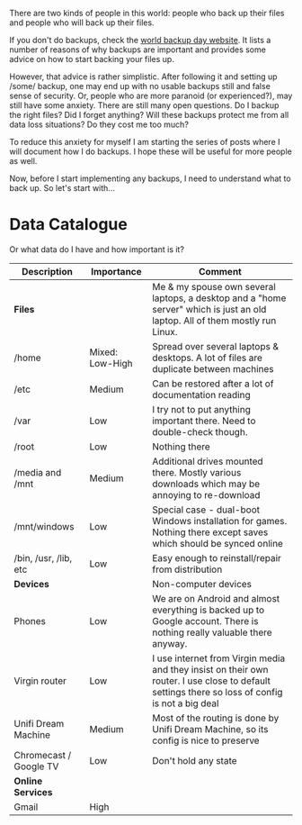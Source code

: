There are two kinds of people in this world: people who back up their files and
people who will back up their files.

If you don't do backups, check the
[world backup day website](http://www.worldbackupday.com/en/). It lists a number
of reasons of why backups are important and provides some advice on how to start
backing your files up.

However, that advice is rather simplistic. After following it and setting up
/some/ backup, one may end up with no usable backups still and false sense of
security. Or, people who are more paranoid (or experienced?), may still have
some anxiety. There are still many open questions. Do I backup the right files?
Did I forget anything? Will these backups protect me from all data loss
situations? Do they cost me too much?

To reduce this anxiety for myself I am starting the series of posts where I will
document how I do backups. I hope these will be useful for more people as well.

Now, before I start implementing any backups, I need to understand what to back
up. So let's start with...

# Data Catalogue

Or what data do I have and how important is it?

| Description            | Importance      | Comment                                                                                                                                         |
| ---------------------- | --------------- | ----------------------------------------------------------------------------------------------------------------------------------------------- |
| **Files**              |                 | Me & my spouse own several laptops, a desktop and a "home server" which is just an old laptop. All of them mostly run Linux.                    |
| /home                  | Mixed: Low-High | Spread over several laptops & desktops. A lot of files are duplicate between machines                                                           |
| /etc                   | Medium          | Can be restored after a lot of documentation reading                                                                                            |
| /var                   | Low             | I try not to put anything important there. Need to double-check though.                                                                         |
| /root                  | Low             | Nothing there                                                                                                                                   |
| /media and /mnt        | Medium          | Additional drives mounted there. Mostly various downloads which may be annoying to re-download                                                  |
| /mnt/windows           | Low             | Special case - dual-boot Windows installation for games. Nothing there except saves which should be synced online                               |
| /bin, /usr, /lib, etc  | Low             | Easy enough to reinstall/repair from distribution                                                                                               |
| **Devices**            |                 | Non-computer devices                                                                                                                            |
| Phones                 | Low             | We are on Android and almost everything is backed up to Google account. There is nothing really valuable there anyway.                          |
| Virgin router          | Low             | I use internet from Virgin media and they insist on their own router. I use close to default settings there so loss of config is not a big deal |
| Unifi Dream Machine    | Medium          | Most of the routing is done by Unifi Dream Machine, so its config is nice to preserve                                                           |
| Chromecast / Google TV | Low             | Don't hold any state                                                                                                                            |
| **Online Services**    |                 |                                                                                                                                                 |
| Gmail                  | High            |                                                                                                                                                 |
